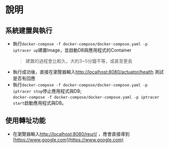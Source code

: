 # 說明

## 系統建置與執行
* 執行`docker-compose -f docker-compose/docker-compose.yaml -p iptracer up`建置Image，並啟動DB與應用程式的Container
  > 建置的過程會比較久，大約3~5分鐘不等，或甚至更長
* 執行成功後，直接在瀏覽器輸入[http://localhost:8080/actuator/health](http://localhost:8080/actuator/health)
    測試是否有回應
* 執行`docker-compose -f docker-compose/docker-compose.yaml -p iptracer stop`停止應用程式與DB; \
  `docker-compose -f docker-compose/docker-compose.yaml -p iptracer start`啟動應用程式與DB。
  
## 使用轉址功能
* 在瀏覽器輸入[http://localhost:8080/reurl/<encdoedUrlPath>](http://localhost:8080/reurl/<encdoedUrlPath>) ，應會直接導到
[https://www.google.com](https://www.google.com)